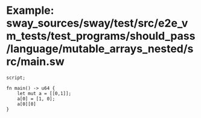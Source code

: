 # Example: sway_sources/sway/test/src/e2e_vm_tests/test_programs/should_pass/language/mutable_arrays_nested/src/main.sw

```sway
script;

fn main() -> u64 {
    let mut a = [[0,1]];
    a[0] = [1, 0];
    a[0][0]
}

```
